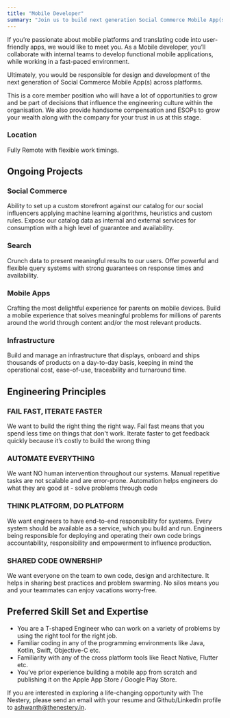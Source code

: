 ```yaml
---
title: "Mobile Developer"
summary: "Join us to build next generation Social Commerce Mobile App(s) across platforms."
---
```


If you’re passionate about mobile platforms and translating code into user-friendly apps, we would like to meet you. As a Mobile developer, you’ll collaborate with internal teams to develop functional mobile applications, while working in a fast-paced environment.

Ultimately, you would be responsible for design and development of the next generation of Social Commerce Mobile App(s) across platforms.

This is a core member position who will have a lot of opportunities to grow and be part of decisions that influence the engineering culture within the organisation. We also provide handsome compensation and ESOPs to grow your wealth along with the company for your trust in us at this stage.

### Location
Fully Remote with flexible work timings.

## Ongoing Projects

### Social Commerce
Ability to set up a custom storefront against our catalog for our social influencers applying machine learning algorithms, heuristics and custom rules. Expose our catalog data as internal and external services for consumption with a high level of guarantee and availability.

### Search
Crunch data to present meaningful results to our users. Offer powerful and flexible query systems with strong guarantees on response times and availability.

### Mobile Apps
Crafting the most delightful experience for parents on mobile devices. Build a mobile experience that solves meaningful problems for millions of parents around the world through content and/or the most relevant products. 

### Infrastructure
Build and manage an infrastructure that displays, onboard and ships thousands of products on a day-to-day basis, keeping in mind the operational cost, ease-of-use, traceability and turnaround time.

## Engineering Principles

### FAIL FAST, ITERATE FASTER
We want to build the right thing the right way. Fail fast means that you spend less time on things that don't work. Iterate faster to get feedback quickly because it’s costly to build the wrong thing

### AUTOMATE EVERYTHING
We want NO human intervention throughout our systems. Manual repetitive tasks are not scalable and are error-prone. Automation helps engineers do what they are good at - solve problems through code

### THINK PLATFORM, DO PLATFORM
We want engineers to have end-to-end responsibility for systems. Every system should be available as a service, which you build and run. Engineers being responsible for deploying and operating their own code brings accountability, responsibility and empowerment to influence production.

### SHARED CODE OWNERSHIP
We want everyone on the team to own code, design and architecture. It helps in sharing best practices and problem swarming. No silos means you and your teammates can enjoy vacations worry-free.

## Preferred Skill Set and Expertise
* You are a T-shaped Engineer who can work on a variety of problems by using the right tool for the right job.
* Familiar coding in any of the programming environments like Java, Kotlin, Swift, Objective-C etc.
* Familiarity with any of the cross platform tools like React Native, Flutter etc.
* You’ve prior experience building a mobile app from scratch and publishing it on the Apple App Store / Google Play Store.

If you are interested in exploring a life-changing opportunity with The Nestery, please send an email with your resume and Github/LinkedIn profile to [ashwanth@thenestery.in](mailto:ashwanth@thenestery.in).
